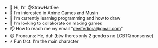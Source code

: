 - 👋 Hi, I’m @StrawHatDee
- 👀 I’m interested in Anime Games and Musin
- 🌱 I’m currently learning programming and how to draw
- 💞️ I’m looking to collaborate on making games
- 📫 How to reach me my email "deeifediora@gmail.com"
- 😄 Pronouns: He, duh (btw theres only 2 genders no LGBTQ nonsense)
- ⚡ Fun fact: I'm the main character

<!---
StrawHatDee/StrawHatDee is a ✨ special ✨ repository because its `README.md` (this file) appears on your GitHub profile.
You can click the Preview link to take a look at your changes.
--->
